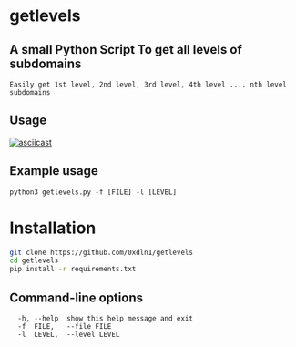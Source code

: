 # getlevels 

## A small Python Script To get all levels of subdomains


```
Easily get 1st level, 2nd level, 3rd level, 4th level .... nth level subdomains 
```

## Usage

[![asciicast](https://asciinema.org/a/T2vkvjxTFehrwDmtLhfB6f7vK.svg)](https://asciinema.org/a/T2vkvjxTFehrwDmtLhfB6f7vK)

## Example usage

```
python3 getlevels.py -f [FILE] -l [LEVEL]
```

# Installation

```bash
git clone https://github.com/0xdln1/getlevels
cd getlevels
pip install -r requirements.txt
```

## Command-line options

```
  -h, --help  show this help message and exit
  -f  FILE,   --file FILE
  -l  LEVEL,  --level LEVEL
```
